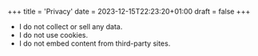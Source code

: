 +++
title = 'Privacy'
date = 2023-12-15T22:23:20+01:00
draft = false
+++

* I do not collect or sell any data.
* I do not use cookies.
* I do not embed content from third-party sites.